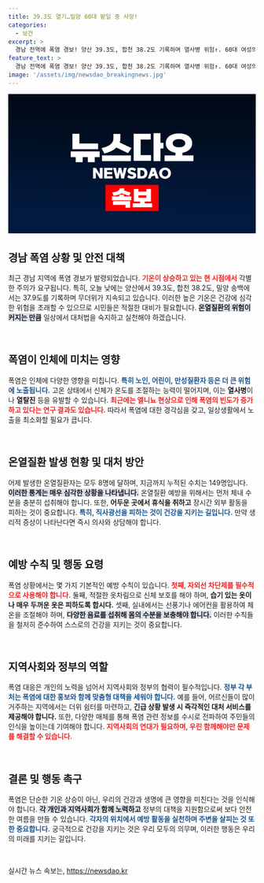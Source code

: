 ```yaml
---
title: 39.3도 열기…밀양 60대 밭일 중 사망!
categories:
  - 보건
excerpt: >
  경남 전역에 폭염 경보! 양산 39.3도, 합천 38.2도 기록하며 열사병 위험↑. 60대 여성의 안타까운 사망 소식과 함께, 올여름 온열질환자 149명 발생. 건강 관리가 필수!
feature_text: >
  경남 전역에 폭염 경보! 양산 39.3도, 합천 38.2도 기록하며 열사병 위험↑. 60대 여성의 안타까운 사망 소식과 함께, 올여름 온열질환자 149명 발생. 건강 관리가 필수!
image: '/assets/img/newsdao_breakingnews.jpg'
---
```


<p><img src="/assets/img/newsdao_breakingnews.jpg" alt="cryptoinkorea 속보" /></p>

<h2 data-ke-size="size26">경남 폭염 상황 및 안전 대책</h2>

<p data-ke-size="size16">최근 경남 지역에 폭염 경보가 발령되었습니다. <b><span style="color: #ee2323;">기온이 상승하고 있는 현 시점에서</span></b> 각별한 주의가 요구됩니다. 특히, 오늘 낮에는 양산에서 39.3도, 합천 38.2도, 밀양 송백에서는 37.9도를 기록하며 무더위가 지속되고 있습니다. 이러한 높은 기온은 건강에 심각한 위험을 초래할 수 있으므로 시민들은 적절한 대비가 필요합니다. <b><span style="background-color: #21538527;">온열질환의 위험이 커지는 만큼</span></b> 일상에서 대처법을 숙지하고 실천해야 하겠습니다.</p>

<p data-ke-size="size16">&nbsp;</p>

<h2 data-ke-size="size26">폭염이 인체에 미치는 영향</h2>

<p data-ke-size="size16">폭염은 인체에 다양한 영향을 미칩니다. <b><span style="color: #1a5490;">특히 노인, 어린이, 만성질환자 등은 더 큰 위험에 노출됩니다.</span></b> 고온 상태에서 신체가 온도를 조절하는 능력이 떨어지며, 이는 <b>열사병</b>이나 <b>열탈진</b> 등을 유발할 수 있습니다. <b><span style="color: #ee2323;">최근에는 엘니뇨 현상으로 인해 폭염의 빈도가 증가하고 있다는 연구 결과도 있습니다.</span></b> 따라서 폭염에 대한 경각심을 갖고, 일상생활에서 노출을 최소화할 필요가 큽니다.</p>

<p data-ke-size="size16">&nbsp;</p>

<h2 data-ke-size="size26">온열질환 발생 현황 및 대처 방안</h2>

<p data-ke-size="size16">어제 발생한 온열질환자는 모두 8명에 달하며, 지금까지 누적된 수치는 149명입니다. <b><span style="background-color: #21538527;">이러한 통계는 매우 심각한 상황을 나타냅니다.</span></b> 온열질환 예방을 위해서는 먼저 체내 수분을 충분히 섭취해야 합니다. 또한, <b>어두운 곳에서 휴식을 취하고</b> 장시간 외부 활동을 피하는 것이 중요합니다. <b><span style="color: #1a5490;">특히, 직사광선을 피하는 것이 건강을 지키는 길입니다.</span></b> 만약 생리적 증상이 나타난다면 즉시 의사와 상담해야 합니다.</p>

<p data-ke-size="size16">&nbsp;</p>

<h2 data-ke-size="size26">예방 수칙 및 행동 요령</h2>

<p data-ke-size="size16">폭염 상황에서는 몇 가지 기본적인 예방 수칙이 있습니다. <b><span style="color: #ee2323;">첫째, 자외선 차단제를 필수적으로 사용해야 합니다.</span></b> 둘째, 적절한 옷차림으로 신체 보호를 해야 하며, <b>습기 있는 옷이나 매우 두꺼운 옷은 피하도록 합시다.</b> 셋째, 실내에서는 선풍기나 에어컨을 활용하여 체온을 조절해야 하며, <b><span style="background-color: #21538527;">다양한 음료를 섭취해 몸의 수분을 보충해야 합니다.</span></b> 이러한 수칙들을 철저히 준수하여 스스로의 건강을 지키는 것이 중요합니다.</p>

<p data-ke-size="size16">&nbsp;</p>

<h2 data-ke-size="size26">지역사회와 정부의 역할</h2>

<p data-ke-size="size16">폭염 대응은 개인의 노력을 넘어서 지역사회와 정부의 협력이 필수적입니다. <b><span style="color: #1a5490;">정부 각 부처는 폭염에 대한 홍보와 함께 맞춤형 대책을 세워야 합니다.</span></b> 예를 들어, 어르신들이 많이 거주하는 지역에서는 더위 쉼터를 마련하고, <b>긴급 상황 발생 시 즉각적인 대처 서비스를 제공해야 합니다.</b> 또한, 다양한 매체를 통해 폭염 관련 정보를 수시로 전파하여 주민들의 인식을 높이는데 기여해야 합니다. <b><span style="color: #ee2323;">지역사회의 연대가 필요하며, 우린 함께해야만 문제를 해결할 수 있습니다.</span></b></p>

<p data-ke-size="size16">&nbsp;</p>

<h2 data-ke-size="size26">결론 및 행동 촉구</h2>

<p data-ke-size="size16">폭염은 단순한 기온 상승이 아닌, 우리의 건강과 생명에 큰 영향을 미친다는 것을 인식해야 합니다. <b><span style="background-color: #21538527;">각 개인과 지역사회가 함께 노력하고</span></b> 정부의 대책을 지원함으로써 보다 안전한 여름을 만들 수 있습니다. <b><span style="color: #1a5490;">각자의 위치에서 예방 활동을 실천하며 주변을 살피는 것 또한 중요합니다.</span></b> 궁극적으로 건강을 지키는 것은 우리 모두의 의무며, 이러한 행동은 우리의 미래를 지키는 길입니다.</p>

<p data-ke-size="size16">&nbsp;</p>
실시간 뉴스 속보는, <a href="https://newsdao.kr" rel="dofollow">https://newsdao.kr</a>


